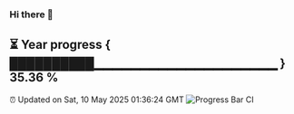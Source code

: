 ### Hi there 👋
⏳ Year progress { ██████████▁▁▁▁▁▁▁▁▁▁▁▁▁▁▁▁▁▁▁▁ } 35.36 %
---
⏰ Updated on Sat, 10 May 2025 01:36:24 GMT
![Progress Bar CI](https://github.com/liununu/liununu/workflows/Progress%20Bar%20CI/badge.svg)
